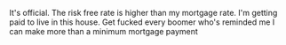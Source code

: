 It's official. The risk free rate is higher than my mortgage rate. I'm getting paid to live in this house. Get fucked every boomer who's reminded me I can make more than a minimum mortgage payment

